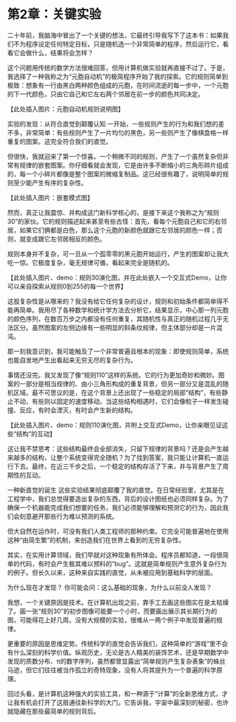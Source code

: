# 第2章：关键实验

二十年前，我脑海中冒出了一个关键的想法，它最终引导我写下了这本书：如果我们不为程序设定任何特定目标，只是随机选一个非常简单的程序，然后运行它，看看它会做什么，结果将会怎样？

这个问题用传统的数学方法很难回答，但用计算机做实验就再直接不过了。于是，我选择了一种我称之为“元胞自动机”的极简程序开始了我的探索。它的规则简单到极致：想象有一行由黑白两种颜色组成的元胞，在时间流逝的每一步中，一个元胞的下一代颜色，只由它自己和它左右两个邻居在前一步的颜色共同决定。

【此处插入图片：元胞自动机规则说明图】

实验的发现：从符合直觉到颠覆认知
一开始，一些规则产生的行为和我们想的差不多，非常简单：有些规则产生了一片均匀的黑色，另一些则产生了像棋盘格一样重复的图案。这完全符合我们的直觉。

但很快，我就迎来了第一个惊喜。一个稍微不同的规则，产生了一个虽然复杂但非常有规律的嵌套图案。你仔细看就会发现，它是由许多不断缩小的三角形碎片组成的，每一个小碎片都像是整个图案的微缩复制品。这已经很有趣了，说明简单的规则至少能产生有序的复杂性。

【此处插入图片：嵌套模式图】

然而，真正让我震惊、并构成这门新科学核心的，是接下来这个我称之为“规则30”的家伙。它的规则描述起来甚至有些古怪：首先，看每个元胞自己和它的右邻居，如果它们俩都是白色，那么这个元胞的新颜色就跟它左邻居的颜色一样；否则，就变成跟它左邻居相反的颜色。

规则本身并不复杂，可一旦从一个孤零零的黑元胞开始运行，产生的图案却让我大吃一惊。它极度复杂，毫无规律可循，看起来完全是随机的。

【此处插入图片、demo：规则30演化图，并在此处嵌入一个交互式Demo，让你可以亲自探索从规则0到255的每一个世界】

这股复杂性是从哪来的？我没有给它任何复杂的设计，规则和初始条件都简单得不能再简单。我用尽了各种数学和统计学方法去分析它，结果显示，中心那一列元胞的颜色序列，在数百万步之内都没有任何重复，其随机性与真正的随机过程几乎无法区分。虽然图案的左侧边缘有一些明显的斜条纹规律，但主体部分却是一片混沌。

那一刻我意识到，我可能触及了一个非常普遍且根本的现象：即使规则简单，系统也能自发地产生出看起来无穷无尽的复杂行为。

事情还没完。我又发现了像“规则110”这样的系统。它的行为更加奇妙和微妙。图案的一部分是相当规律的、由小三角形构成的重复背景，但另一部分又是混乱的随机区域。最不可思议的是，在这个背景上还出现了一些稳定的局部“结构”，有些静止不动，有些则以固定的速度移动。当这些结构相遇时，它们会像粒子一样发生碰撞、反应，有时会湮灭，有时会产生新的结构。

【此处插入图片、demo：规则110演化图，并附上交互式Demo，让你亲眼见证这些“结构”的互动】

这让我不禁思考：这些结构最终会全部消失，只留下规律的背景吗？还是会产生越来越多的结构，让整个系统变得完全随机？为了找到答案，我只能让计算机一直运行下去。最终，在近三千步之后，一个稳定的结构存活了下来，并与背景产生了周期性的互动。

一种新直觉的诞生
这些实验结果彻底颠覆了我的直觉。在日常经验里，尤其是在工程学中，我们总觉得要造出复杂的东西，背后的设计图纸也必须同样复杂。为了确保一个机器能完成我们想要的任务，我们必须能够理解和预测它的行为，因此我们会刻意避开那些行为难以预测的系统。

但大自然在运作时，可没有我们人类工程师的那种约束。它完全可能普遍地在使用这种“由简生繁”的机制，来创造我们在世界上看到的无穷复杂性。

其实，在实用计算领域，我们早就对这种现象有所体会。程序员都知道，一段很简单的代码，有时会产生极其难以预料的“bug”。这就是简单规则产生意外复杂行为的例子。但长久以来，这种来自实践的直觉，从未被应用到基础科学的层面。

为什么现在才发现？
你可能会问：这么基础的现象，为什么以前没人发现？

我想，一个关键原因是技术。在计算机出现之前，靠手工去画这些图实在是太枯燥了。画一张“规则30”的初步图像可能要一个小时，而要画出展示其长期行为的图，可能得花上好几周。没有大规模的实验，很难从一两个例子中发现普遍的规律。

更重要的原因是思维定势。传统科学的直觉会告诉我们，这种简单的“游戏”里不会有什么深刻的科学价值。纵观历史，无论是古人精美的装饰艺术，还是早期数学中发现的质数分布、π的数字序列，虽然都曾显露出“简单规则产生复杂表象”的蛛丝马迹，但它们往往被当作孤立的奇特现象，没有人将其提升为一个普遍的科学原理。

回过头看，是计算机这种强大的实验工具，和一种源于“计算”的全新思维方式，才让我有机会打开了这扇通往新科学的大门。它告诉我，宇宙中最深刻的秘密，也许就隐藏在那些最简单的规则背后。